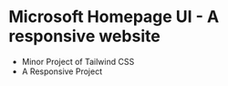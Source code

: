 # Microsoft Homepage UI - A responsive website
- Minor Project of Tailwind CSS
- A Responsive Project